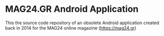 # MAG24.GR Android Application

This the source code repository of an obsolete Android application created back in 2014 for the MAG24 online magazine (https://mag24.gr)
